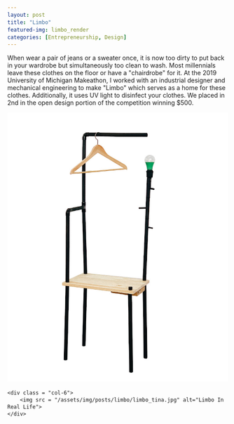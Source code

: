 ```yaml
---
layout: post
title: "Limbo"
featured-img: limbo_render 
categories: [Entrepreneurship, Design]
---
```


When wear a pair of jeans or a sweater once, it is now too dirty to put back in your wardrobe but simultaneously too clean to wash. Most millennials leave these clothes on the floor or have a "chairdrobe" for it. At the 2019 University of Michigan Makeathon, I worked with an industrial designer and mechanical engineering to make "Limbo" which serves as a home for these clothes. Additionally, it uses UV light to disinfect your clothes. We placed in 2nd in the open design portion of the competition winning $500.

<div class = "row">
    <div class = "col-6">
        <img src = "/assets/img/posts/limbo/limbo_nice.jpg" alt="Limbo">
    </div>

    <div class = "col-6">
        <img src = "/assets/img/posts/limbo/limbo_tina.jpg" alt="Limbo In Real Life">
    </div>
</div>

